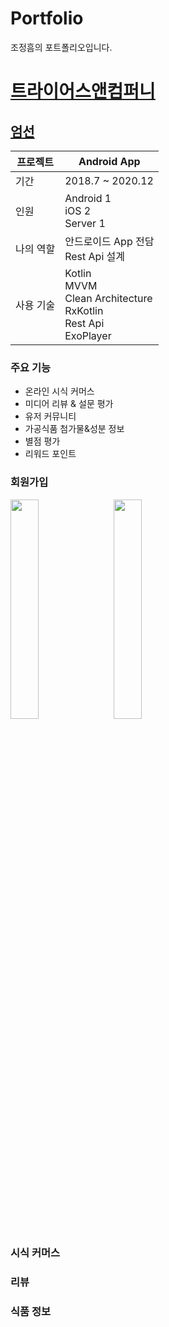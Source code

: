 # Portfolio

조정흠의 포트폴리오입니다.

# [트라이어스앤컴퍼니](http://umsun.co.kr/)

## [엄선](https://play.google.com/store/apps/details?id=com.umsun.application)

프로젝트 | Android App
--- | ---
기간 | 2018.7 ~ 2020.12
인원 | Android 1 </br> iOS 2 </br> Server 1
나의 역할 | 안드로이드 App 전담 </br> Rest Api 설계 </br>
사용 기술 | Kotlin </br> MVVM </br> Clean Architecture </br> RxKotlin </br> Rest Api </br> ExoPlayer

### 주요 기능

- 온라인 시식 커머스
- 미디어 리뷰 & 설문 평가
- 유저 커뮤니티
- 가공식품 첨가물&성분 정보
- 별점 평가
- 리워드 포인트

### 회원가입

<div>

  <img src="https://user-images.githubusercontent.com/5853404/109418111-f514af80-7a09-11eb-8b68-2ac6bf710b09.png" width="30%" style="margin-right: 10px;">
  
  <img src="https://user-images.githubusercontent.com/5853404/109418582-84bb5d80-7a0c-11eb-80a0-093324a4516a.gif" width="30%" style="margin-right: 10px;">
  
</div>


### 시식 커머스

### 리뷰

### 식품 정보

